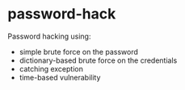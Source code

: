 # password-hack
Password hacking using:
- simple brute force on the password
- dictionary-based brute force on the credentials
- catching exception
- time-based vulnerability
